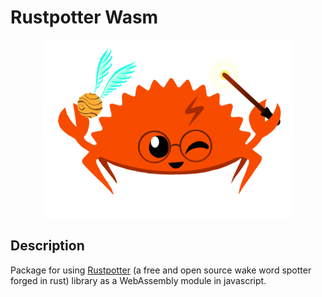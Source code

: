 # Rustpotter Wasm

<div align="center">
    <img src="https://raw.githubusercontent.com/GiviMAD/rustpotter/0f1094278c36953cd265dbfe33430a42b176fe0e/logo.png" width="400px"> 
</div>

## Description

Package for using [Rustpotter](https://github.com/GiviMAD/rustpotter) (a free and open source wake word spotter forged in rust) library as a WebAssembly module in javascript.